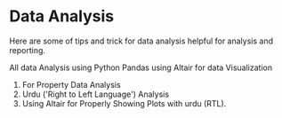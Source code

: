 
# Data Analysis

Here are some of tips and trick for data analysis helpful for analysis and reporting.

All data Analysis using Python Pandas using Altair for data Visualization

1. For Property Data Analysis
2. Urdu ('Right to Left Language') Analysis
3. Using Altair for Properly Showing Plots with urdu (RTL).

